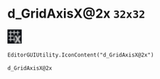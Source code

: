 # d_GridAxisX@2x `32x32`
<img src="/img/d_GridAxisX.png" width=32 height=32>

``` CSharp
EditorGUIUtility.IconContent("d_GridAxisX@2x")
```
```
d_GridAxisX@2x
```
